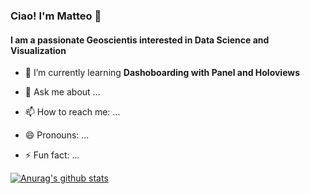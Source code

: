 ### Ciao! I'm Matteo 👋

#### I am a passionate Geoscientis interested in Data Science and Visualization

- 🌱 I’m currently learning **Dashoboarding with Panel and Holoviews**

- 💬 Ask me about ...
- 📫 How to reach me: ...
- 😄 Pronouns: ...
- ⚡ Fun fact: ...


[![Anurag's github stats](https://github-readme-stats.vercel.app/api?username=mycarta)](https://github.com/anuraghazra/github-readme-stats&count_private=true&show_icons=true&theme=radical)
